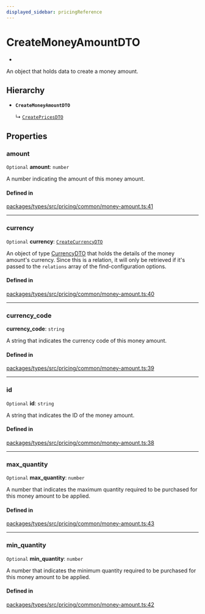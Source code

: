 ```yaml
---
displayed_sidebar: pricingReference
---
```


# CreateMoneyAmountDTO

* 

An object that holds data to create a money amount.

## Hierarchy

- **`CreateMoneyAmountDTO`**

  ↳ [`CreatePricesDTO`](CreatePricesDTO.md)

## Properties

### amount

 `Optional` **amount**: `number`

A number indicating the amount of this money amount.

#### Defined in

[packages/types/src/pricing/common/money-amount.ts:41](https://github.com/medusajs/medusa/blob/daea35fe73/packages/types/src/pricing/common/money-amount.ts#L41)

___

### currency

 `Optional` **currency**: [`CreateCurrencyDTO`](CreateCurrencyDTO.md)

An object of type [CurrencyDTO](CurrencyDTO.md) that holds the details of the money amount's currency. Since this is a relation, it will only be retrieved if it's passed to the `relations` array of the find-configuration options.

#### Defined in

[packages/types/src/pricing/common/money-amount.ts:40](https://github.com/medusajs/medusa/blob/daea35fe73/packages/types/src/pricing/common/money-amount.ts#L40)

___

### currency\_code

 **currency\_code**: `string`

A string that indicates the currency code of this money amount.

#### Defined in

[packages/types/src/pricing/common/money-amount.ts:39](https://github.com/medusajs/medusa/blob/daea35fe73/packages/types/src/pricing/common/money-amount.ts#L39)

___

### id

 `Optional` **id**: `string`

A string that indicates the ID of the money amount.

#### Defined in

[packages/types/src/pricing/common/money-amount.ts:38](https://github.com/medusajs/medusa/blob/daea35fe73/packages/types/src/pricing/common/money-amount.ts#L38)

___

### max\_quantity

 `Optional` **max\_quantity**: `number`

A number that indicates the maximum quantity required to be purchased for this money amount to be applied.

#### Defined in

[packages/types/src/pricing/common/money-amount.ts:43](https://github.com/medusajs/medusa/blob/daea35fe73/packages/types/src/pricing/common/money-amount.ts#L43)

___

### min\_quantity

 `Optional` **min\_quantity**: `number`

A number that indicates the minimum quantity required to be purchased for this money amount to be applied.

#### Defined in

[packages/types/src/pricing/common/money-amount.ts:42](https://github.com/medusajs/medusa/blob/daea35fe73/packages/types/src/pricing/common/money-amount.ts#L42)
